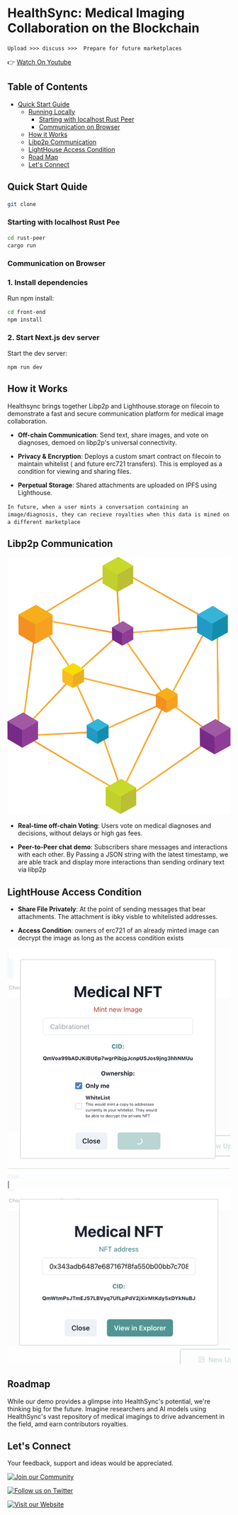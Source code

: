 # HealthSync: Medical Imaging Collaboration on the Blockchain

`Upload >>> discuss >>>  Prepare for future marketplaces`

👉 [Watch On Youtube](https://youtu.be/VQJV7SJXne0)

## Table of Contents

- [Quick Start Guide](#quick-start-guide)
  - [Running Locally](#running-locally)
    - [Starting with localhost Rust Peer](#start-and-connect-to-a-peer-rust-based-peer)
    - [Communication on Browser](#browser-demo)
  - [How it Works](#how-it-works)
  - [Libp2p Communication](#libp2p-communication)
  - [LightHouse Access Condition](#LlghtHouse-access-conditions)
  - [Road Map](#road-map)
  - [Let's Connect](#let's-connect)

## Quick Start Quide

```bash
git clone
```

### Starting with localhost Rust Pee

```bash
cd rust-peer
cargo run
```

### Communication on Browser

### 1. Install dependencies

Run npm install:

```bash
cd front-end
npm install
```

### 2. Start Next.js dev server

Start the dev server:

```
npm run dev
```

## How it Works

Healthsync brings together Libp2p and Lighthouse.storage on filecoin to demonstrate a fast and secure communication platform for medical image collaboration.

- **Off-chain Communication**: Send text, share images, and vote on diagnoses, demoed on libp2p's universal connectivity.

- **Privacy & Encryption**: Deploys a custom smart contract on filecoin to maintain whitelist ( and future erc721 transfers). This is employed as a condition  for viewing and sharing files.

- **Perpetual Storage**: Shared attachments are uploaded on IPFS using Lighthouse.


`In future, when a user mints a conversation containing an image/diagnosis, they can recieve royalties when this data is mined on a different marketplace`

## Libp2p Communication

![libp2p](/libp2p-hero.svg)

- **Real-time off-chain Voting**: Users vote on medical diagnoses and decisions, without delays or high gas fees.

- **Peer-to-Peer chat demo**: Subscribers share messages and interactions with each other. By Passing a JSON string with the latest timestamp, we are able track and display more interactions than sending ordinary text via libp2p

## LightHouse Access Condition

- **Share File Privately**: At the point of sending messages that bear attachments. The   attachment is ibky visble to whitelisted addresses.

- **Access Condition**: owners of erc721 of an already minted image can decrypt the image as long as the access condition exists

![before](/front-end/public/med1.png) | ![after](/front-end/public/med2.png)

## Roadmap

While our demo provides a glimpse into HealthSync's potential, we're thinking big for the future. Imagine researchers and AI models using HealthSync's vast repository of medical imagings to drive advancement in the field, amd earn contributors royalties.

## Let's Connect

Your feedback, support and ideas would be appreciated.

[![Join our Community](https://img.shields.io/discord/1234567890.svg?label=Discord&logo=Discord&colorB=7289DA&style=for-the-badge)](https://discord.gg/0xtinybird)

[![Follow us on Twitter](https://img.shields.io/twitter/follow/healthsync.svg?style=for-the-badge&logo=Twitter&colorB=1DA1F2&label=Follow%20%40AC_godson)](https://twitter.com/ac_godson)

[![Visit our Website](https://img.shields.io/badge/Visit%20our%20Website-HealthSync-green?style=for-the-badge&logo=github)](https://healthsync.io)
